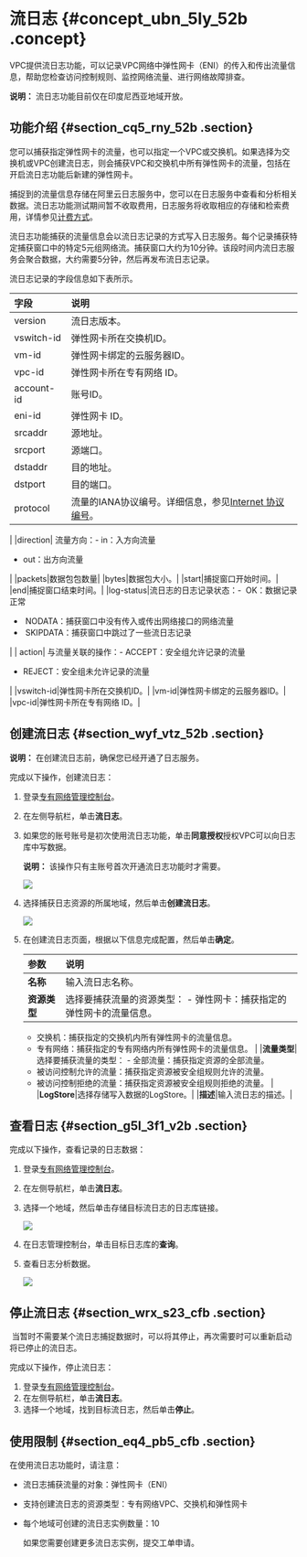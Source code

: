 # 流日志 {#concept_ubn_5ly_52b .concept}

VPC提供流日志功能，可以记录VPC网络中弹性网卡（ENI）的传入和传出流量信息，帮助您检查访问控制规则、监控网络流量、进行网络故障排查。

**说明：** 流日志功能目前仅在印度尼西亚地域开放。

## 功能介绍 {#section_cq5_rny_52b .section}

您可以捕获指定弹性网卡的流量，也可以指定一个VPC或交换机。如果选择为交换机或VPC创建流日志，则会捕获VPC和交换机中所有弹性网卡的流量，包括在开启流日志功能后新建的弹性网卡。

捕捉到的流量信息存储在阿里云日志服务中，您可以在日志服务中查看和分析相关数据。流日志功能测试期间暂不收取费用，日志服务将收取相应的存储和检索费用，详情参见[计费方式](../../../../cn.zh-CN/产品定价/计费方式.md#)。

流日志功能捕获的流量信息会以流日志记录的方式写入日志服务。每个记录捕获特定捕获窗口中的特定5元组网络流。捕获窗口大约为10分钟。该段时间内流日志服务会聚合数据，大约需要5分钟，然后再发布流日志记录。

流日志记录的字段信息如下表所示。

|字段|说明|
|:-|:-|
|version|流日志版本。|
|vswitch-id|弹性网卡所在交换机ID。|
|vm-id|弹性网卡绑定的云服务器ID。|
|vpc-id|弹性网卡所在专有网络 ID。|
|account-id|账号ID。|
|eni-id|弹性网卡 ID。|
|srcaddr|源地址。|
|srcport|源端口。|
|dstaddr|目的地址。|
|dstport|目的端口。|
|protocol|流量的IANA协议编号。详细信息，参见[Internet 协议编号](http://www.iana.org/assignments/protocol-numbers/protocol-numbers.xhtml)。

|
|direction| 流量方向：-   in：入方向流量
-   out：出方向流量

|
|packets|数据包包数量|
|bytes|数据包大小。|
|start|捕捉窗口开始时间。|
|end|捕捉窗口结束时间。|
|log-status|流日志的日志记录状态：-    OK：数据记录正常
-    NODATA：捕获窗口中没有传入或传出网络接口的网络流量
-    SKIPDATA：捕获窗口中跳过了一些流日志记录

|
| action| 与流量关联的操作：-   ACCEPT：安全组允许记录的流量
-   REJECT：安全组未允许记录的流量

|
|vswitch-id|弹性网卡所在交换机ID。|
|vm-id|弹性网卡绑定的云服务器ID。|
|vpc-id|弹性网卡所在专有网络 ID。|

## 创建流日志 {#section_wyf_vtz_52b .section}

**说明：** 在创建流日志前，确保您已经开通了日志服务。

完成以下操作，创建流日志：

1.  登录[专有网络管理控制台](https://vpcnext.console.aliyun.com)。
2.  在左侧导航栏，单击**流日志**。
3.  如果您的账号账号是初次使用流日志功能，单击**同意授权**授权VPC可以向日志库中写数据。

    **说明：** 该操作只有主账号首次开通流日志功能时才需要。

    ![](http://static-aliyun-doc.oss-cn-hangzhou.aliyuncs.com/assets/img/21266/154409003611664_zh-CN.png)

4.  选择捕获日志资源的所属地域，然后单击**创建流日志**。

    ![](http://static-aliyun-doc.oss-cn-hangzhou.aliyuncs.com/assets/img/21266/15440900369591_zh-CN.png)

5.  在创建流日志页面，根据以下信息完成配置，然后单击**确定**。

    |参数|说明|
    |:-|:-|
    |**名称**|输入流日志名称。|
    |**资源类型**|选择要捕获流量的资源类型：    -   弹性网卡：捕获指定的弹性网卡的流量信息。
    -   交换机：捕获指定的交换机内所有弹性网卡的流量信息。
    -   专有网络：捕获指定的专有网络内所有弹性网卡的流量信息。
|
    |**流量类型**|选择要捕获流量的类型：    -   全部流量：捕获指定资源的全部流量。
    -   被访问控制允许的流量：捕获指定资源被安全组规则允许的流量。
    -   被访问控制拒绝的流量：捕获指定资源被安全组规则拒绝的流量。
|
    |**LogStore**|选择存储写入数据的LogStore。|
    |**描述**|输入流日志的描述。|


## 查看日志 {#section_g5l_3f1_v2b .section}

完成以下操作，查看记录的日志数据：

1.  登录[专有网络管理控制台](https://vpcnext.console.aliyun.com)。
2.  在左侧导航栏，单击**流日志**。
3.  选择一个地域，然后单击存储目标流日志的日志库链接。

    ![](http://static-aliyun-doc.oss-cn-hangzhou.aliyuncs.com/assets/img/21266/154409003611665_zh-CN.png)

4.  在日志管理控制台，单击目标日志库的**查询**。
5.  查看日志分析数据。

    ![](http://static-aliyun-doc.oss-cn-hangzhou.aliyuncs.com/assets/img/21266/154409003611666_zh-CN.png)


## 停止流日志 {#section_wrx_s23_cfb .section}

 当暂时不需要某个流日志捕捉数据时，可以将其停止，再次需要时可以重新启动将已停止的流日志。

完成以下操作，停止流日志：

1.  登录[专有网络管理控制台](https://vpcnext.console.aliyun.com)。
2.  在左侧导航栏，单击**流日志**。
3.  选择一个地域，找到目标流日志，然后单击**停止**。

## 使用限制 {#section_eq4_pb5_cfb .section}

在使用流日志功能时，请注意：

-   流日志捕获流量的对象：弹性网卡（ENI）

-   支持创建流日志的资源类型：专有网络VPC、交换机和弹性网卡

-   每个地域可创建的流日志实例数量：10

    如果您需要创建更多流日志实例，提交工单申请。


